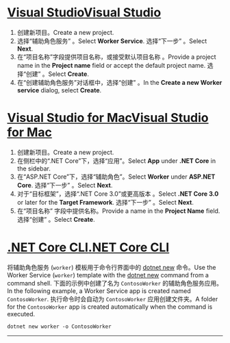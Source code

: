 # <a name="visual-studio"></a>[<span data-ttu-id="9e730-101">Visual Studio</span><span class="sxs-lookup"><span data-stu-id="9e730-101">Visual Studio</span></span>](#tab/visual-studio)

1. <span data-ttu-id="9e730-102">创建新项目。</span><span class="sxs-lookup"><span data-stu-id="9e730-102">Create a new project.</span></span>
1. <span data-ttu-id="9e730-103">选择“辅助角色服务”  。</span><span class="sxs-lookup"><span data-stu-id="9e730-103">Select **Worker Service**.</span></span> <span data-ttu-id="9e730-104">选择“下一步”  。</span><span class="sxs-lookup"><span data-stu-id="9e730-104">Select **Next**.</span></span>
1. <span data-ttu-id="9e730-105">在“项目名称”字段提供项目名称，或接受默认项目名称  。</span><span class="sxs-lookup"><span data-stu-id="9e730-105">Provide a project name in the **Project name** field or accept the default project name.</span></span> <span data-ttu-id="9e730-106">选择“创建”  。</span><span class="sxs-lookup"><span data-stu-id="9e730-106">Select **Create**.</span></span>
1. <span data-ttu-id="9e730-107">在“创建辅助角色服务”对话框中，选择“创建”   。</span><span class="sxs-lookup"><span data-stu-id="9e730-107">In the **Create a new Worker service** dialog, select **Create**.</span></span>

# <a name="visual-studio-for-mac"></a>[<span data-ttu-id="9e730-108">Visual Studio for Mac</span><span class="sxs-lookup"><span data-stu-id="9e730-108">Visual Studio for Mac</span></span>](#tab/visual-studio-mac)

1. <span data-ttu-id="9e730-109">创建新项目。</span><span class="sxs-lookup"><span data-stu-id="9e730-109">Create a new project.</span></span>
1. <span data-ttu-id="9e730-110">在侧栏中的“.NET Core”下，选择“应用”。</span><span class="sxs-lookup"><span data-stu-id="9e730-110">Select **App** under **.NET Core** in the sidebar.</span></span>
1. <span data-ttu-id="9e730-111">在“ASP.NET Core”下，选择“辅助角色”。</span><span class="sxs-lookup"><span data-stu-id="9e730-111">Select **Worker** under **ASP.NET Core**.</span></span> <span data-ttu-id="9e730-112">选择“下一步”  。</span><span class="sxs-lookup"><span data-stu-id="9e730-112">Select **Next**.</span></span>
1. <span data-ttu-id="9e730-113">对于“目标框架”，选择“.NET Core 3.0”或更高版本   。</span><span class="sxs-lookup"><span data-stu-id="9e730-113">Select **.NET Core 3.0** or later for the **Target Framework**.</span></span> <span data-ttu-id="9e730-114">选择“下一步”  。</span><span class="sxs-lookup"><span data-stu-id="9e730-114">Select **Next**.</span></span>
1. <span data-ttu-id="9e730-115">在“项目名称”  字段中提供名称。</span><span class="sxs-lookup"><span data-stu-id="9e730-115">Provide a name in the **Project Name** field.</span></span> <span data-ttu-id="9e730-116">选择“创建”  。</span><span class="sxs-lookup"><span data-stu-id="9e730-116">Select **Create**.</span></span>

# <a name="net-core-cli"></a>[<span data-ttu-id="9e730-117">.NET Core CLI</span><span class="sxs-lookup"><span data-stu-id="9e730-117">.NET Core CLI</span></span>](#tab/netcore-cli)

<span data-ttu-id="9e730-118">将辅助角色服务 (`worker`) 模板用于命令行界面中的 [dotnet new](/dotnet/core/tools/dotnet-new) 命令。</span><span class="sxs-lookup"><span data-stu-id="9e730-118">Use the Worker Service (`worker`) template with the [dotnet new](/dotnet/core/tools/dotnet-new) command from a command shell.</span></span> <span data-ttu-id="9e730-119">下面的示例中创建了名为 `ContosoWorker` 的辅助角色服务应用。</span><span class="sxs-lookup"><span data-stu-id="9e730-119">In the following example, a Worker Service app is created named `ContosoWorker`.</span></span> <span data-ttu-id="9e730-120">执行命令时会自动为 `ContosoWorker` 应用创建文件夹。</span><span class="sxs-lookup"><span data-stu-id="9e730-120">A folder for the `ContosoWorker` app is created automatically when the command is executed.</span></span>

```dotnetcli
dotnet new worker -o ContosoWorker
```

---
